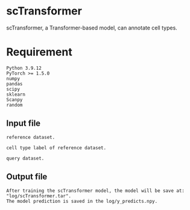 # scTransformer
scTransformer, a Transformer-based model, can annotate cell types. 

# Requirement
```
Python 3.9.12
PyTorch >= 1.5.0
numpy
pandas
scipy
sklearn
Scanpy
random
```
## Input file
```
reference dataset.

cell type label of reference dataset.

query dataset.
```
## Output file
```
After training the scTransformer model, the model will be save at: "log/scTransformer.tar".
The model prediction is saved in the log/y_predicts.npy.
